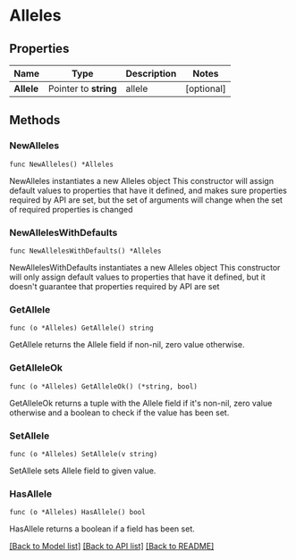 # Alleles

## Properties

Name | Type | Description | Notes
------------ | ------------- | ------------- | -------------
**Allele** | Pointer to **string** | allele | [optional] 

## Methods

### NewAlleles

`func NewAlleles() *Alleles`

NewAlleles instantiates a new Alleles object
This constructor will assign default values to properties that have it defined,
and makes sure properties required by API are set, but the set of arguments
will change when the set of required properties is changed

### NewAllelesWithDefaults

`func NewAllelesWithDefaults() *Alleles`

NewAllelesWithDefaults instantiates a new Alleles object
This constructor will only assign default values to properties that have it defined,
but it doesn't guarantee that properties required by API are set

### GetAllele

`func (o *Alleles) GetAllele() string`

GetAllele returns the Allele field if non-nil, zero value otherwise.

### GetAlleleOk

`func (o *Alleles) GetAlleleOk() (*string, bool)`

GetAlleleOk returns a tuple with the Allele field if it's non-nil, zero value otherwise
and a boolean to check if the value has been set.

### SetAllele

`func (o *Alleles) SetAllele(v string)`

SetAllele sets Allele field to given value.

### HasAllele

`func (o *Alleles) HasAllele() bool`

HasAllele returns a boolean if a field has been set.


[[Back to Model list]](../README.md#documentation-for-models) [[Back to API list]](../README.md#documentation-for-api-endpoints) [[Back to README]](../README.md)


